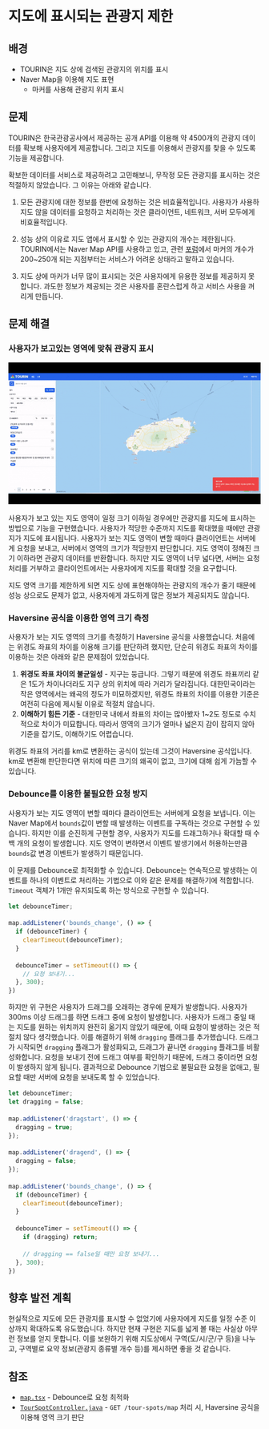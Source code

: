 # 지도에 표시되는 관광지 제한
## 배경
- TOURIN은 지도 상에 검색된 관광지의 위치를 표시
- Naver Map을 이용해 지도 표현
  - 마커를 사용해 관광지 위치 표시

## 문제
TOURIN은 한국관광공사에서 제공하는 공개 API를 이용해 약 4500개의 관광지 데이터를 확보해 사용자에게 제공합니다. 그리고 지도를 이용해서 관광지를 찾을 수 있도록 기능을 제공합니다.

확보한 데이터를 서비스로 제공하려고 고민해보니, 무작정 모든 관광지를 표시하는 것은 적절하지 않았습니다. 그 이유는 아래와 같습니다.

1. 모든 관광지에 대한 정보를 한번에 요청하는 것은 비효율적입니다. 사용자가 사용하지도 않을 데이터를 요청하고 처리하는 것은 클라이언트, 네트워크, 서버 모두에게 비효율적입니다.
  
2. 성능 상의 이유로 지도 앱에서 표시할 수 있는 관광지의 개수는 제한됩니다. TOURIN에서는 Naver Map API를 사용하고 있고, 관련 [포럼](https://developers.naver.com/forum/posts/26171)에서 마커의 개수가 200~250개 되는 지점부터는 서비스가 어려운 상태라고 말하고 있습니다. 

3. 지도 상에 마커가 너무 많이 표시되는 것은 사용자에게 유용한 정보를 제공하지 못합니다. 과도한 정보가 제공되는 것은 사용자를 혼란스럽게 하고 서비스 사용을 꺼리게 만듭니다.

## 문제 해결
### 사용자가 보고있는 영역에 맞춰 관광지 표시

![지도 표시 관광지 제한](./image/map-constraint-demo.gif)

사용자가 보고 있는 지도 영역이 일정 크기 이하일 경우에만 관광지를 지도에 표시하는 방법으로 기능을 구현했습니다. 사용자가 적당한 수준까지 지도를 확대했을 때에만 관광지가 지도에 표시됩니다. 사용자가 보는 지도 영역이 변할 때마다 클라이언트는 서버에게 요청을 보내고, 서버에서 영역의 크기가 적당한지 판단합니다. 지도 영역이 정해진 크기 이하라면 관광지 데이터를 반환합니다. 하지만 지도 영역이 너무 넓다면, 서버는 요청 처리를 거부하고 클라이언트에서는 사용자에게 지도를 확대할 것을 요구합니다.

지도 영역 크기를 제한하게 되면 지도 상에 표현해야하는 관광지의 개수가 줄기 때문에 성능 상으로도 문제가 없고, 사용자에게 과도하게 많은 정보가 제공되지도 않습니다.

### Haversine 공식을 이용한 영역 크기 측정
사용자가 보는 지도 영역의 크기를 측정하기 Haversine 공식을 사용했습니다. 처음에는 위경도 좌표의 차이를 이용해 크기를 판단하려 했지만, 단순히 위경도 좌표의 차이를 이용하는 것은 아래와 같은 문제점이 있었습니다.

1. **위경도 좌표 차이의 불균일성** - 지구는 둥급니다. 그렇기 때문에 위경도 좌표끼리 같은 1도가 차이나더라도 지구 상의 위치에 따라 거리가 달라집니다. 대한민국이라는 작은 영역에서는 왜곡의 정도가 미묘하겠지만, 위경도 좌표의 차이를 이용한 기준은 여전히 다음에 제시될 이유로 적절치 않습니다.
2. **이해하기 힘든 기준** - 대한민국 내에서 좌표의 차이는 많아봤자 1~2도 정도로 수치적으로 차이가 미묘합니다. 따라서 영역의 크기가 얼마나 넓은지 감이 잡히지 않아 기준을 잡기도, 이해하기도 어렵습니다.

위경도 좌표의 거리를 km로 변환하는 공식이 있는데 그것이 Haversine 공식입니다. km로 변환해 판단한다면 위치에 따른 크기의 왜곡이 없고, 크기에 대해 쉽게 가늠할 수 있습니다.

### Debounce를 이용한 불필요한 요청 방지
사용자가 보는 지도 영역이 변할 때마다 클라이언트는 서버에게 요청을 보냅니다. 이는 Naver Map에서 `bounds`값이 변할 때 발생하는 이벤트를 구독하는 것으로 구현할 수 있습니다. 하지만 이를 순진하게 구현할 경우, 사용자가 지도를 드래그하거나 확대할 때 수백 개의 요청이 발생합니다. 지도 영역이 변하면서 이벤트 발생기에서 허용하는만큼 `bounds`값 변경 이벤트가 발생하기 때문입니다.

이 문제를 Debounce로 최적화할 수 있습니다. Debounce는 연속적으로 발생하는 이벤트를 하나의 이벤트로 처리하는 기법으로 이와 같은 문제를 해결하기에 적합합니다. `Timeout` 객체가 1개만 유지되도록 하는 방식으로 구현할 수 있습니다.

```javascript
let debounceTimer;

map.addListener('bounds_change', () => {
  if (debounceTimer) {
    clearTimeout(debounceTimer);
  }

  debounceTimer = setTimeout(() => {
    // 요청 보내기...
  }, 300);
})
```

하지만 위 구현은 사용자가 드래그를 오래하는 경우에 문제가 발생합니다. 사용자가 300ms 이상 드래그를 하면 드래그 중에 요청이 발생합니다. 사용자가 드래그 중일 때는 지도를 원하는 위치까지 완전히 옮기지 않았기 때문에, 이때 요청이 발생하는 것은 적절치 않다 생각했습니다. 이를 해결하기 위해 `dragging` 플래그를 추가했습니다. 드래그가 시작되면 `dragging` 플래그가 활성화되고, 드래그가 끝나면 `dragging` 플래그를 비활성화합니다. 요청을 보내기 전에 드래그 여부를 확인하기 때문에, 드래그 중이라면 요청이 발생하지 않게 됩니다. 결과적으로 Debounce 기법으로 불필요한 요청을 없애고, 필요할 때만 서버에 요청을 보내도록 할 수 있었습니다.

```javascript
let debounceTimer;
let dragging = false;

map.addListener('dragstart', () => {
  dragging = true;
});

map.addListener('dragend', () => {
  dragging = false;
});

map.addListener('bounds_change', () => {
  if (debounceTimer) {
    clearTimeout(debounceTimer);
  }

  debounceTimer = setTimeout(() => {
    if (dragging) return;

    // dragging == false일 때만 요청 보내기...
  }, 300);
})
```

## 향후 발전 계획
현실적으로 지도에 모든 관광지를 표시할 수 없었기에 사용자에게 지도를 일정 수준 이상까지 확대하도록 유도했습니다. 하지만 현재 구현은 지도를 넓게 볼 때는 사실상 아무런 정보를 얻지 못합니다. 이를 보완하기 위해 지도상에서 구역(도/시/군/구 등)을 나누고, 구역별로 요약 정보(관광지 종류별 개수 등)를 제시하면 좋을 것 같습니다.

## 참조
- [`map.tsx`](https://github.com/positiveWand/project-trip-sns/blob/main/frontend/src/app/map-page/map.tsx) - Debounce로 요청 최적화
- [`TourSpotController.java`](https://github.com/positiveWand/project-trip-sns/blob/main/backend/src/main/java/com/positivewand/tourin/web/tourspot/TourSpotController.java) - `GET /tour-spots/map` 처리 시, Haversine 공식을 이용해 영역 크기 판단